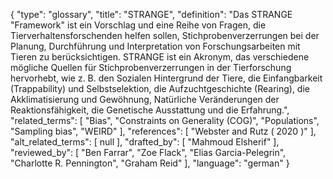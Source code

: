 {
    "type": "glossary",
    "title": "STRANGE",
    "definition": "Das STRANGE \"Framework\" ist ein Vorschlag und eine Reihe von Fragen, die Tierverhaltensforschenden helfen sollen, Stichprobenverzerrungen bei der Planung, Durchführung und Interpretation von Forschungsarbeiten mit Tieren zu berücksichtigen. STRANGE ist ein Akronym, das verschiedene mögliche Quellen für Stichprobenverzerrungen in der Tierforschung hervorhebt, wie z. B. den Sozialen Hintergrund der Tiere, die Einfangbarkeit (Trappability) und Selbstselektion, die Aufzuchtgeschichte (Rearing), die Akklimatisierung und Gewöhnung, Natürliche Veränderungen der Reaktionsfähigkeit, die Genetische Ausstattung und die Erfahrung.",
    "related_terms": [
        "Bias",
        "Constraints on Generality (COG)",
        "Populations",
        "Sampling bias",
        "WEIRD"
    ],
    "references": [
        "Webster and Rutz ( 2020 )"
    ],
    "alt_related_terms": [
        null
    ],
    "drafted_by": [
        "Mahmoud Elsherif"
    ],
    "reviewed_by": [
        "Ben Farrar",
        "Zoe Flack",
        "Elias Garcia-Pelegrin",
        "Charlotte R. Pennington",
        "Graham Reid"
    ],
    "language": "german"
}
